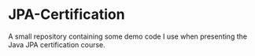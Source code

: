 # JPA-Certification
A small repository containing some demo code I use when presenting the Java JPA certification course.
